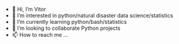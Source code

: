 - 👋 Hi, I’m Vitor
- 👀 I’m interested in python/natural disaster data science/statistics
- 🌱 I’m currently learning python/bash/statistics
- 💞️ I’m looking to collaborate Python projects 
- 📫 How to reach me ...

<!---
vitor-yuichi/vitor-yuichi is a ✨ special ✨ repository because its `README.md` (this file) appears on your GitHub profile.
You can click the Preview link to take a look at your changes.
--->
